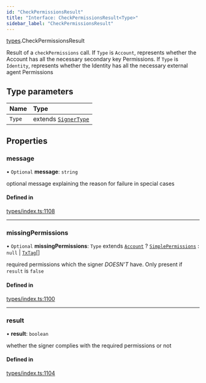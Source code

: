 ```yaml
---
id: "CheckPermissionsResult"
title: "Interface: CheckPermissionsResult<Type>"
sidebar_label: "CheckPermissionsResult"
---
```


[types](../../../modules/Types/Types.md).CheckPermissionsResult

Result of a `checkPermissions` call. If `Type` is `Account`, represents whether the Account
  has all the necessary secondary key Permissions. If `Type` is `Identity`, represents whether the
  Identity has all the necessary external agent Permissions

## Type parameters

| Name | Type |
| :------ | :------ |
| `Type` | extends [`SignerType`](../../../enums/Types/SignerType/SignerType.md) |

## Properties

### message

• `Optional` **message**: `string`

optional message explaining the reason for failure in special cases

#### Defined in

[types/index.ts:1108](https://github.com/PolymeshAssociation/polymesh-sdk/blob/968f8d70c/src/types/index.ts#L1108)

___

### missingPermissions

• `Optional` **missingPermissions**: `Type` extends [`Account`](../../../enums/Types/SignerType/SignerType.md#account) ? [`SimplePermissions`](../SimplePermissions/SimplePermissions.md) : ``null`` \| [`TxTag`](../../../modules/Generated/Types/Types.md#txtag)[]

required permissions which the signer *DOESN'T* have. Only present if `result` is `false`

#### Defined in

[types/index.ts:1100](https://github.com/PolymeshAssociation/polymesh-sdk/blob/968f8d70c/src/types/index.ts#L1100)

___

### result

• **result**: `boolean`

whether the signer complies with the required permissions or not

#### Defined in

[types/index.ts:1104](https://github.com/PolymeshAssociation/polymesh-sdk/blob/968f8d70c/src/types/index.ts#L1104)
